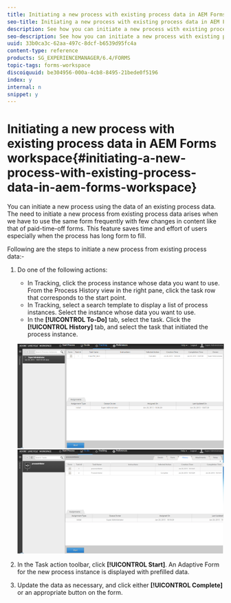 ```yaml
---
title: Initiating a new process with existing process data in AEM Forms workspace
seo-title: Initiating a new process with existing process data in AEM Forms workspace
description: See how you can initiate a new process with existing process data in AEM Forms workspace.
seo-description: See how you can initiate a new process with existing process data in AEM Forms workspace.
uuid: 33b0ca3c-62aa-497c-8dcf-b6539d95fc4a
content-type: reference
products: SG_EXPERIENCEMANAGER/6.4/FORMS
topic-tags: forms-workspace
discoiquuid: be304956-000a-4cb8-8495-21bede0f5196
index: y
internal: n
snippet: y
---
```


# Initiating a new process with existing process data in AEM Forms workspace{#initiating-a-new-process-with-existing-process-data-in-aem-forms-workspace}

You can initiate a new process using the data of an existing process data. The need to initiate a new process from existing process data arises when we have to use the same form frequently with few changes in content like that of paid-time-off forms. This feature saves time and effort of users especially when the process has long form to fill.

Following are the steps to initiate a new process from existing process data:-

1. Do one of the following actions:

    * In Tracking, click the process instance whose data you want to use. From the Process History view in the right pane, click the task row that corresponds to the start point.
    * In Tracking, select a search template to display a list of process instances. Select the instance whose data you want to use.
    * In the **[!UICONTROL To-Do]** tab, select the task. Click the **[!UICONTROL History]** tab, and select the task that initiated the process instance.

   ![](assets/start3.png) ![](assets/start1.png)

1. In the Task action toolbar, click **[!UICONTROL Start]**. An Adaptive Form for the new process instance is displayed with prefilled data.  

1. Update the data as necessary, and click either **[!UICONTROL Complete]** or an appropriate button on the form.

